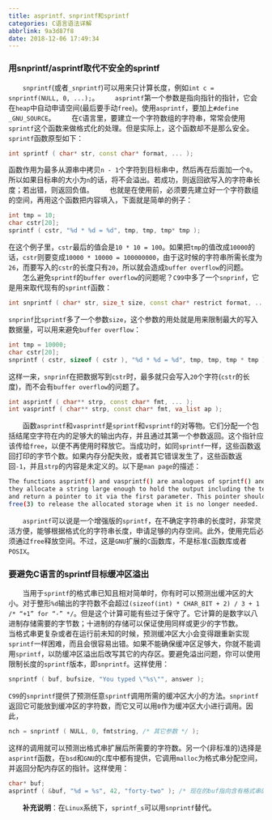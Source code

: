 ```yaml
---
title: asprintf、snprintf和sprintf
categories: C语言语法详解
abbrlink: 9a3d87f8
date: 2018-12-06 17:49:34
---
```

### 用snprintf/asprintf取代不安全的sprintf

&emsp;&emsp;`snprintf`(或者`_snprintf`)可以用来只计算长度，例如`int c = snprintf(NULL, 0, ...);`。
&emsp;&emsp;`asprintf`第一个参数是指向指针的指针，它会在`heap`中自动申请空间(最后要手动`free`)。使用`asprintf`，要加上`#define _GNU_SOURCE`。
&emsp;&emsp;在`C`语言里，要建立一个字符数组的字符串，常常会使用`sprintf`这个函数来做格式化的处理。但是实际上，这个函数却不是那么安全。`sprintf`函数原型如下：

``` cpp
int sprintf ( char* str, const char* format, ... );
```

函数作用为最多从源串中拷贝`n - 1`个字符到目标串中，然后再在后面加一个`0`。所以如果目标串的大小为`n`的话，将不会溢出。若成功，则返回欲写入的字符串长度；若出错，则返回负值。
&emsp;&emsp;也就是在使用前，必须要先建立好一个字符数组的空间，再用这个函数把内容填入，下面就是简单的例子：

``` cpp
int tmp = 10;
char cstr[20];
sprintf ( cstr, "%d * %d = %d", tmp, tmp, tmp* tmp );
```

在这个例子里，`cstr`最后的值会是`10 * 10 = 100`。如果把`tmp`的值改成`10000`的话，`cstr`则要变成`10000 * 10000 = 100000000`，由于这时候的字符串所需长度为`26`，而要写入的`cstr`的长度只有`20`，所以就会造成`buffer overflow`的问题。
&emsp;&emsp;怎么避免`sprintf`的`buffer overflow`的问题呢？`C99`中多了一个`snprinf`，它是用来取代现有的`sprintf`函数：

``` cpp
int snprintf ( char* str, size_t size, const char* restrict format, ... );
```

`snprinf`比`sprintf`多了一个参数`size`，这个参数的用处就是用来限制最大的写入数据量，可以用来避免`buffer overflow`：

``` cpp
int tmp = 10000;
char cstr[20];
snprintf ( cstr, sizeof ( cstr ), "%d * %d = %d", tmp, tmp, tmp * tmp );
```

这样一来，`snprinf`在把数据写到`cstr`时，最多就只会写入`20`个字符(`cstr`的长度)，而不会有`buffer overflow`的问题了。

``` cpp
int asprintf ( char** strp, const char* fmt, ... );
int vasprintf ( char** strp, const char* fmt, va_list ap );
```

&emsp;&emsp;函数`asprintf`和`vasprintf`是`sprintf`和`vsprintf`的对等物。它们分配一个包括结尾空字符在内的足够大的输出内存，并且通过其第一个参数返回。这个指针应该传给`free`，以便不再使用时释放它。当成功时，如同`sprintf`一样，这些函数返回打印的字节个数。如果内存分配失败，或者其它错误发生了，这些函数返回`-1`，并且`strp`的内容是未定义的。以下是`man page`的描述：

``` bash
The functions asprintf() and vasprintf() are analogues of sprintf() and vsprintf(), except that
they allocate a string large enough to hold the output including the terminating null byte,
and return a pointer to it via the first parameter. This pointer should be passed to
free(3) to release the allocated storage when it is no longer needed.
```

&emsp;&emsp;`asprintf`可以说是一个增强版的`sprintf`，在不确定字符串的长度时，非常灵活方便，能够根据格式化的字符串长度，申请足够的内存空间。此外，使用完后必须通过`free`释放空间。不过，这是`GNU`扩展的`C`函数库，不是标准`C`函数库或者`POSIX`。

### 要避免C语言的sprintf目标缓冲区溢出

&emsp;&emsp;当用于`sprintf`的格式串已知且相对简单时，你有时可以预测出缓冲区的大小。对于整形`%d`输出的字符数不会超过`(sizeof(int) * CHAR_BIT + 2) / 3 + 1 /* “+1” for “-” */`。但是这个计算可能有些过于保守了。它计算的是数字以八进制存储需要的字节数；十进制的存储可以保证使用同样或更少的字节数。
&emsp;&emsp;当格式串更复杂或者在运行前未知的时候，预测缓冲区大小会变得跟重新实现`sprintf`一样困难，而且会很容易出错。如果不能确保缓冲区足够大，你就不能调用`sprintf`，以防缓冲区溢出后改写其它的内存区。要避免溢出问题，你可以使用限制长度的`sprintf`版本，即`snprintf`。这样使用：

``` cpp
snprintf ( buf, bufsize, "You typed \"%s\"", answer );
```

`C99`的`snprintf`提供了预测任意`sprintf`调用所需的缓冲区大小的方法。`snprintf`返回它可能放到缓冲区的字符数，而它又可以用`0`作为缓冲区大小进行调用。因此，

``` c
nch = snprintf ( NULL, 0, fmtstring, /* 其它参数 */ );
```

这样的调用就可以预测出格式串扩展后所需要的字符数。另一个(非标准的)选择是`asprintf`函数，在`bsd`和`GNU`的`C`库中都有提供，它调用`malloc`为格式串分配空间，并返回分配内存区的指针。这样使用：

``` cpp
char* buf;
asprintf ( &buf, "%d = %s", 42, "forty-two" ); /* 现在的buf指向含有格式串的malloc的内存 */
```

&emsp;&emsp;**补充说明**：在`Linux`系统下，`sprintf_s`可以用`snprintf`替代。